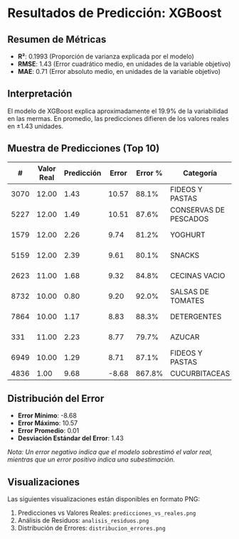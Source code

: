 # Resultados de Predicción: XGBoost

## Resumen de Métricas

- **R²**: 0.1993 (Proporción de varianza explicada por el modelo)
- **RMSE**: 1.43 (Error cuadrático medio, en unidades de la variable objetivo)
- **MAE**: 0.71 (Error absoluto medio, en unidades de la variable objetivo)

## Interpretación

El modelo de XGBoost explica aproximadamente el 19.9% de la variabilidad en las mermas. 
En promedio, las predicciones difieren de los valores reales en ±1.43 unidades.

## Muestra de Predicciones (Top 10)

| # | Valor Real | Predicción | Error | Error % | Categoría | Tienda |
|---|------------|------------|--------|---------|-----------|---------|
| 3070 | 12.00 | 1.43 | 10.57 | 88.1% | FIDEOS Y PASTAS | ANGOL |
| 5227 | 12.00 | 1.49 | 10.51 | 87.6% | CONSERVAS DE PESCADOS | TEMUCO III |
| 1579 | 12.00 | 2.26 | 9.74 | 81.2% | YOGHURT | TEMUCO IV |
| 5159 | 12.00 | 2.39 | 9.61 | 80.1% | SNACKS | TEMUCO V |
| 2623 | 11.00 | 1.68 | 9.32 | 84.8% | CECINAS VACIO | TEMUCO III |
| 8732 | 10.00 | 0.80 | 9.20 | 92.0% | SALSAS DE TOMATES | ANGOL |
| 7864 | 10.00 | 1.17 | 8.83 | 88.3% | DETERGENTES | TEMUCO II |
| 331 | 11.00 | 2.23 | 8.77 | 79.7% | AZUCAR | TEMUCO V |
| 6949 | 10.00 | 1.29 | 8.71 | 87.1% | FIDEOS Y PASTAS | TEMUCO III |
| 4836 | 1.00 | 9.68 | -8.68 | 867.8% | CUCURBITACEAS | ANGOL |

## Distribución del Error

- **Error Mínimo**: -8.68
- **Error Máximo**: 10.57
- **Error Promedio**: 0.01
- **Desviación Estándar del Error**: 1.43

*Nota: Un error negativo indica que el modelo sobrestimó el valor real, mientras que un error positivo indica una subestimación.*

## Visualizaciones
Las siguientes visualizaciones están disponibles en formato PNG:
1. Predicciones vs Valores Reales: `predicciones_vs_reales.png`
2. Análisis de Residuos: `analisis_residuos.png`
3. Distribución de Errores: `distribucion_errores.png`
